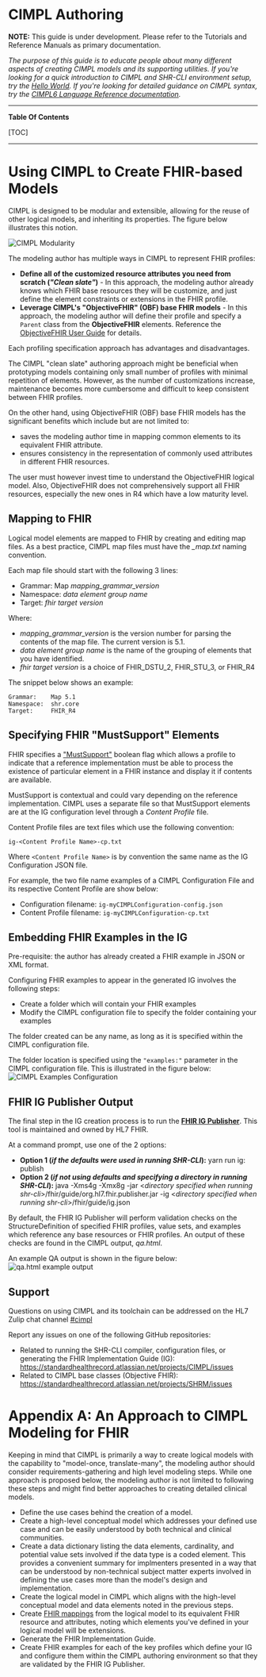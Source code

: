 # CIMPL Authoring

**NOTE:** This guide is under development. Please refer to the Tutorials and Reference Manuals as primary documentation.

_The purpose of this guide is to educate people about many different aspects of creating CIMPL models and its supporting utilities.  If you're looking for a quick introduction to CIMPL and SHR-CLI environment setup, try the [Hello World](cimpl6Tutorial_helloWorld.md).  If you're looking for detailed guidance on CIMPL syntax, try the [CIMPL6 Language Reference documentation](cimpl6LanguageReference.md)._

***

**Table Of Contents**

[TOC]

***

# Using CIMPL to Create FHIR-based Models

CIMPL is designed to be modular and extensible, allowing for the reuse of other logical models, and inheriting its properties. The figure below illustrates this notion.

![CIMPL Modularity](img_cimpl/CIMPLBuildingBlocks.png)

The modeling author has multiple ways in CIMPL to represent  FHIR profiles:

* **Define all of the customized resource attributes you need from scratch (_"Clean slate"_)** - In this approach, the modeling author already knows which FHIR base resources they will be customize, and just define the element constraints or extensions in the FHIR profile.
* **Leverage CIMPL's "ObjectiveFHIR" (OBF) base FHIR models** -  In this approach, the modeling author will define their profile and specify a `Parent` class from the **ObjectiveFHIR** elements. Reference the [ObjectiveFHIR User Guide](cimpl6ObjectiveFHIR.md) for details.

Each profiling specification approach has advantages and disadvantages.

The CIMPL "clean slate" authoring approach might be beneficial when prototyping models containing only small number of profiles with minimal repetition of elements.  However, as the number of customizations increase, maintenance becomes more cumbersome and difficult to keep consistent between FHIR profiles.

On the other hand, using ObjectiveFHIR (OBF) base FHIR models has the significant benefits which include but are not limited to:

* saves the modeling author time in mapping common elements to its equivalent FHIR attribute.
* ensures consistency in the representation of commonly used attributes in different FHIR resources.

The user must however invest time to understand the ObjectiveFHIR logical model. Also, ObjectiveFHIR does not comprehensively support all FHIR resources, especially the new ones in R4 which have a low maturity level.

## Mapping to FHIR

Logical model elements are mapped to FHIR by creating and editing map files.
As a best practice, CIMPL map files must have the *_map.txt* naming convention.

Each map file should start with the following 3 lines:

* Grammar: Map _mapping_grammar_version_
* Namespace:  _data element group name_
* Target: _fhir target version_

Where:

* _mapping_grammar_version_ is the version number for parsing the contents of the map file. The current version is 5.1.
* _data element group name_ is the name of the grouping of elements that you have identified.
* _fhir target version_ is a choice of FHIR_DSTU_2, FHIR_STU_3, or FHIR_R4

The snippet below shows an example:
```
Grammar:	Map 5.1
Namespace:	shr.core
Target:		FHIR_R4
```

## Specifying FHIR "MustSupport" Elements

FHIR specifies a ["MustSupport"](https://www.hl7.org/fhir/conformance-rules.html#mustSupport) boolean flag which allows a profile to indicate that a reference implementation must be able to process the existence of particular element in a FHIR instance and display it if contents are available.

MustSupport is contextual and could vary depending on the reference implementation. CIMPL uses a separate file so that MustSupport elements are at the IG configuration level through a *Content Profile* file.

Content Profile files are text files which use the following convention:

```
ig-<Content Profile Name>-cp.txt
```

Where `<Content Profile Name>` is by convention the same name as the IG Configuration JSON file.

For example, the two file name examples of a CIMPL Configuration File and its respective Content Profile are show below:

* Configuration filename: `ig-myCIMPLConfiguration-config.json`
* Content Profile filename: `ig-myCIMPLConfiguration-cp.txt`

## Embedding FHIR Examples in the IG

Pre-requisite: the author has already created a FHIR example in JSON or XML format.

Configuring FHIR examples to appear in the generated IG involves the following steps:

* Create a folder which will contain your FHIR examples
* Modify the CIMPL configuration file to specify the folder containing your examples

The folder created can be any name, as long as it is specified within the CIMPL configuration file.

The folder location is specified using the `"examples:"` parameter in the CIMPL configuration file.  This is illustrated in the figure below:
![CIMPL Examples Configuration](img_cimpl/fhirexampleconfig01.png)

## FHIR IG Publisher Output

The final step in the IG creation process is to run the **[FHIR IG Publisher](http://wiki.hl7.org/index.php?title=IG_Publisher_Documentation)**. This tool is maintained and owned by HL7 FHIR.

At a command prompt, use one of the 2 options:

* **Option 1 (_if the defaults were used in running SHR-CLI_):** yarn run ig: publish
* **Option 2 (_if not using defaults and specifying a directory in running SHR-CLI_):** java -Xms4g -Xmx8g -jar <_directory specified when running shr-cli_>/fhir/guide/org.hl7.fhir.publisher.jar -ig <_directory specified when running shr-cli_>/fhir/guide/ig.json

By default, the FHIR IG Publisher will perform validation checks on the  StructureDefinition of specified FHIR profiles, value sets, and examples which reference any base resources or FHIR profiles.  An output of these checks are found in the CIMPL output, *qa.html*.

An example QA output is shown in the figure below:
![qa.html example output](img_cimpl/igpublisher_output.png)

## Support

Questions on using CIMPL and its toolchain can be addressed on the HL7 Zulip chat channel [#cimpl](https://chat.fhir.org/#streams/197290/cimpl)

Report any issues on one of the following GitHub repositories:

* Related to running the SHR-CLI compiler, configuration files, or generating the FHIR Implementation Guide (IG): https://standardhealthrecord.atlassian.net/projects/CIMPL/issues
* Related to CIMPL base classes (Objective FHIR): https://standardhealthrecord.atlassian.net/projects/SHRM/issues

# Appendix A: An Approach to CIMPL Modeling for FHIR

Keeping in mind that CIMPL is primarily a way to create logical models with the capability to "model-once, translate-many", the modeling author should consider requirements-gathering and high level modeling steps.  While one approach is proposed below, the modeling author is not limited to following these steps and might find better approaches to creating detailed clinical models.

* Define the use cases behind the creation of a model.
* Create a high-level conceptual model which addresses your defined use case and can be easily understood by both technical and clinical communities.
* Create a data dictionary listing the data elements, cardinality, and potential value sets involved if the data type is a coded element. This provides a convenient summary for implmenters presented in a way that can be understood by non-technical subject matter experts involved in defining the use cases more than the model's design and implementation.
* Create the logical model in CIMPL which aligns with the high-level conceptual model and data elements noted in the previous steps.
* Create [FHIR mappings](#Mapping-to-FHIR) from the logical model to its equivalent FHIR resource and attributes, noting which elements you've defined in your logical model will be extensions.
* Generate the FHIR Implementation Guide.
* Create FHIR examples for each of the key profiles which define your IG and configure them within the CIMPL authoring environment so that they are validated by the FHIR IG Publisher.
